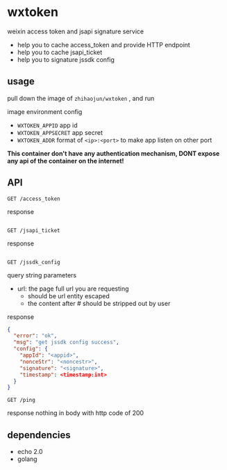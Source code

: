 # wxtoken

weixin access token and jsapi signature service

* help you to cache access_token and provide HTTP endpoint
* help you to cache jsapi_ticket
* help you to signature jssdk config



## usage

pull down the image of `zhihaojun/wxtoken` , and run

image environment config

* `WXTOKEN_APPID` app id
* `WXTOKEN_APPSECRET` app secret
* `WXTOKEN_ADDR` format of `<ip>:<port>` to make app listen on other port



**This container don't have any authentication mechanism, DONT expose any api of the container on the internet!** 



## API

`GET /access_token `

response

```json

```



`GET /jsapi_ticket`

response

```json

```



`GET /jssdk_config`

query string parameters

* url: the page full url you are requesting
  * should be url entity escaped
  * the content after # should be stripped out by user

response

```json
{
  "error": "ok",
  "msg": "get jssdk config success",
  "config": {
    "appId": "<appid>",
	"nonceStr": "<noncestr>",
	"signature": "<signature>",
	"timestamp": <timestamp:int>
  }
}
```



`GET /ping`

response nothing in body with http code of 200



## dependencies

* echo 2.0
* golang

